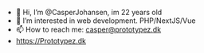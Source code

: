 - 👋 Hi, I’m @CasperJohansen, im 22 years old
- 👀 I’m interested in web development. PHP/NextJS/Vue
- 📫 How to reach me: casper@prototypez.dk
- https://Prototypez.dk
